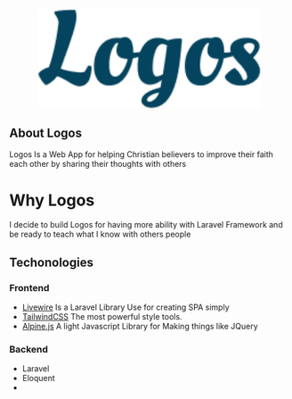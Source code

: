 <p align="center"><a href="" target="_blank"><img src="public/logo/Logos-1.png" width="400" alt="Logos logo"></a></p>


## About Logos

Logos Is a Web App for helping Christian believers to improve their faith each other by sharing their thoughts with others

<h1>Why Logos</h1>
I decide to build Logos for having more ability with Laravel Framework and be ready to teach what I know with others people

## Techonologies
### Frontend
* <a href="https://laravel-livewire.com/" >Livewire</a> Is a Laravel Library Use for creating SPA simply
* <a href="https://tailwindcss.com/">TailwindCSS</a> The most powerful style tools.
* <a href="https://alpinejs.comm">Alpine.js</a> A light Javascript Library for Making things like JQuery
### Backend
* Laravel
* Eloquent
* 
